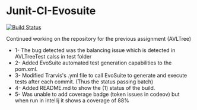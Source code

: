 # Junit-CI-Evosuite

[![Build Status](https://app.travis-ci.com/krithikashreeL/Junit-CI-Evosuite.svg?branch=main)](https://app.travis-ci.com/krithikashreeL/Junit-CI-Evosuite)


Continued working on the repository for the previous assignment (AVLTree)
* 1- The bug detected was the balancing issue which is detected in AVLTreeTest calss in test folder
* 2- Added EvoSuite automated test generation capabilities to the pom.xml.
* 3- Modified Trarvis's .yml file to call EvoSuite to generate and execute tests after each commit. (Thus the status passing batch)
* 4- Added README.md to show the (1) status of the build.
* 5- Was unable to add coverage badge (token issues in codeov) but when run in intellij it shows a coverage of 88%
